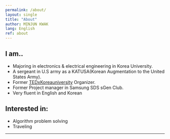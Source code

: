 ```yaml
---
permalink: /about/
layout: single
title: "About"
author: MINJUN KWAK
lang: English
ref: about
---
```


## I am..

- Majoring in electronics & electrical engineering in Korea University.
- A sergeant in U.S army as a KATUSA(Korean Augmentation to the United States Army).
- Former [TEDxKoreauniversity](https://www.ted.com/tedx/events?autocomplete_filter=TEDxKoreaUniversity&when=past) Organizer.
- Former Project manager in Samsung SDS sGen Club.
- Very fluent in English and Korean

## Interested in:

- Algorithm problem solving
- Traveling

---

